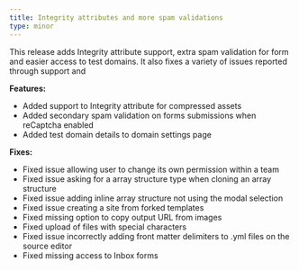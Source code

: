 ```yaml
---
title: Integrity attributes and more spam validations
type: minor
---
```


This release adds Integrity attribute support, extra spam validation for form and easier access to test domains. It also fixes a variety of issues reported through support and&nbsp;

**Features:**

* Added support to Integrity attribute for compressed assets
* Added secondary spam validation on forms submissions when reCaptcha enabled&nbsp;
* Added test domain details to domain settings page

**Fixes:**

* Fixed issue allowing user to change its own permission within a team
* Fixed issue asking for a array structure type when cloning an array structure
* Fixed issue adding inline array structure not using the modal selection
* Fixed issue creating a site from forked templates
* Fixed missing option to copy output URL from images
* Fixed upload of files with special characters
* Fixed issue incorrectly adding front matter delimiters to .yml files on the source editor
* Fixed missing access to Inbox forms
